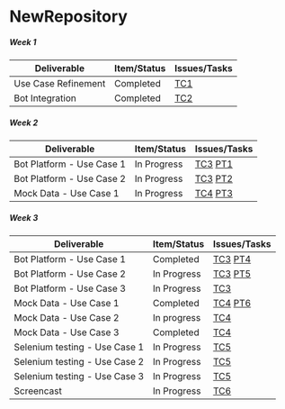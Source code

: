 # NewRepository

##### Week 1

| Deliverable   | Item/Status   |  Issues/Tasks
| ------------- | ------------  |  ------------
| Use Case Refinement      | Completed         |[TC1](https://trello.com/c/Y0Lggpq0)
| Bot Integration      | Completed             |[TC2](https://trello.com/c/ioz5nZQC)

##### Week 2

| Deliverable   | Item/Status   |  Issues/Tasks
| ------------- | ------------  |  ------------
| Bot Platform - Use Case 1     | In Progress        |[TC3](https://trello.com/c/UdeMZwB2) [PT1](https://www.pivotaltracker.com/story/show/152219898)
| Bot Platform - Use Case 2            |  In Progress        |[TC3](https://trello.com/c/UdeMZwB2) [PT2](https://www.pivotaltracker.com/story/show/152221185)
| Mock Data - Use Case 1      | In Progress            |  [TC4](https://trello.com/c/wm2htHJN) [PT3](https://www.pivotaltracker.com/story/show/152219339)

##### Week 3

| Deliverable   | Item/Status   |  Issues/Tasks
| ------------- | ------------  |  ------------
| Bot Platform - Use Case 1     | Completed        |[TC3](https://trello.com/c/UdeMZwB2) [PT4](https://www.pivotaltracker.com/story/show/152219898)
| Bot Platform - Use Case 2            |  In Progress        |[TC3](https://trello.com/c/UdeMZwB2) [PT5](https://www.pivotaltracker.com/story/show/152221185)
| Bot Platform - Use Case 3            |  In Progress        |[TC3](https://trello.com/c/UdeMZwB2) 
| Mock Data - Use Case 1      | Completed           |  [TC4](https://trello.com/c/wm2htHJN) [PT6](https://www.pivotaltracker.com/story/show/152219339)
| Mock Data - Use Case 2      | In progress          |  [TC4](https://trello.com/c/wm2htHJN) 
| Mock Data - Use Case 3      | Completed           |  [TC4](https://trello.com/c/wm2htHJN) 
| Selenium testing - Use Case 1      | In Progress           |  [TC5](https://trello.com/c/hGyeTPnd)
| Selenium testing - Use Case 2      | In Progress           |  [TC5](https://trello.com/c/hGyeTPnd)
| Selenium testing - Use Case 3      | In Progress           |  [TC5](https://trello.com/c/hGyeTPnd)
| Screencast      | In Progress       | [TC6](https://trello.com/c/BSYHFry7)
